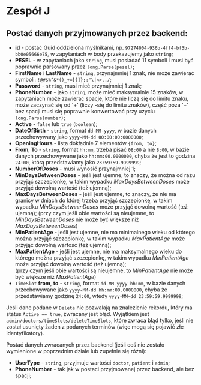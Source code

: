 # Zespół J

## Postać danych przyjmowanych przez backend:
- **id** - postać Guid oddzielona myślnikami, np. `97274004-936b-4ff4-bf3b-bb0e05666e75`, w zapytaniach w body przekazujemy jako `string`;
- **PESEL** - w zapytaniach jako `string`, musi posiadać 11 symboli i musi być poprawnie parsowany przez `long.Parse(pesel)`;
- **FirstName** i **LastName** - `string`, przynajmniej 1 znak, nie może zawierać symboli: `!@#$%^&*()_+=[{]};:"\|<>,./`;
- **Password** - `string`, musi mieć przynajmniej 1 znak;
- **PhoneNumber** - jako `string`, może mieć maksymalnie 15 znaków, w zapytaniach może zawierać spacje, które nie liczą się do limitu znaku, może zaczynać się od '+' (liczy -się do limitu znaków), część poza '+' bez spacji musi się poprawnie konwertować przy użyciu `long.Parse(number)`;
- **Active** - `false` lub `true` (`boolean`);
- **DateOfBirth** - `string`, format `dd-MM-yyyy`, w bazie danych przechowywany jako `yyyy-MM-dd 00:00:00:0000000`;
- **OpeningHours** - lista dokładnie 7 elementów `{from, to}`;
- **From**, **To** - `string`, format `hh:mm`, trzeba pisać `08:00` a nie `8:00`, w bazie danych przechowywane jako `hh:mm:00.0000000`, chyba że jest to godzina `24:00`, którą przedstawiamy jako `23:59:59.9999999`;
- **NumberOfDoses** - musi wynosić przynajmniej 1;
- **MinDaysBetweenDoses** - jeśli jest ujemne, to znaczy, że można od razu przyjąć szczepionkę, w takim wypadku *MaxDaysBetweenDoses* może przyjąć dowolną wartość (też ujemną);
- **MaxDaysBetweenDoses** - jeśli jest ujemne, to znaczy, że nie ma granicy w dniach do której trzeba przyjąć szczepionkę, w takim wypadku *MinDaysBetweenDoses* może przyjąć dowolną wartość (też ujemną); 
(przy czym jeśli obie wartości są nieujemne, to *MinDaysBetweenDoses* nie może być większe niż *MaxDaysBetweenDoses*)
- **MinPatientAge** - jeśli jest ujemne, nie ma minimalnego wieku od którego można przyjąć szczepionkę, w takim wypadku *MaxPatientAge* może przyjąć dowolną wartość (też ujemną);
- **MaxPatientAge** - jeśli jest ujemne, nie ma maksymalnego wieku do którego można przyjąć szczepionkę, w takim wypadku *MinPatientAge* może przyjąć dowolną wartość (też ujemną);  
(przy czym jeśli obie wartości są nieujemne, to *MinPatientAge* nie może być większe niż *MaxPatientAge*)
- `TimeSlot` **from**, **to** - `string`, format `dd-MM-yyyy hh:mm`, w bazie danych przechowywane jako `yyyy-MM-dd hh:mm:00.0000000`, chyba że przedstawiamy godzinę `24:00`, wtedy `yyyy-MM-dd 23:59:59.9999999`;

Jeśli dane podane w `Delete` nie pozwalają na znalezienie rekordu, który ma status `Active == true`, zwracany jest błąd. Wyjątkiem jest `admin/doctors/timeSlots/deleteTimeSlots`, które zwraca błąd tylko, jeśli nie został usunięty żaden z podanych terminów (więc mogą się pojawić złe identyfikatory).

Postać danych zwracanych przez backend (jeśli coś nie zostało wymienione w poprzednim dziale lub zupełnie się różni):
- **UserType** - `string`, przyjmuje wartości `doctor`, `patient` i `admin`;
- **PhoneNumber** - tak jak w postaci przyjmowanej przez backend, ale bez spacji;

